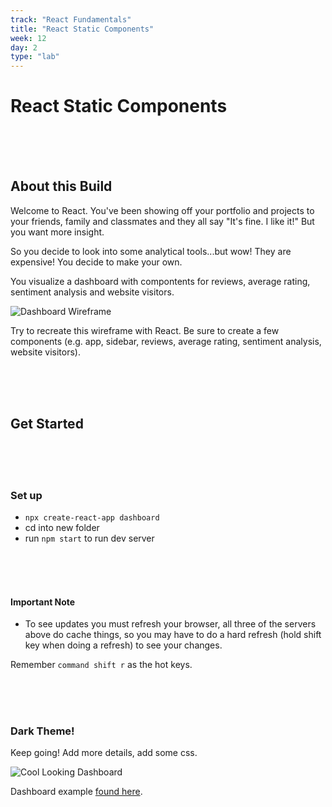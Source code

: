 ```yaml
---
track: "React Fundamentals"
title: "React Static Components"
week: 12
day: 2
type: "lab"
---
```


# React Static Components

<br>
<br>
<br>

## About this Build

Welcome to React. You've been showing off your portfolio and projects to your friends, family and classmates and they all say "It's fine. I like it!" But you want more insight.

So you decide to look into some analytical tools...but wow! They are expensive! You decide to make your own.

You visualize a dashboard with compontents for reviews, average rating, sentiment analysis and website visitors.

![Dashboard Wireframe](https://i.imgur.com/5mCo2tV.png)

Try to recreate this wireframe with React. Be sure to create a few components (e.g. app, sidebar, reviews, average rating, sentiment analysis, website visitors).

<br>
<br>
<br>

## Get Started

<br>
<br>
<br>

### Set up

- `npx create-react-app dashboard`
- cd into new folder
- run `npm start` to run dev server

<br>
<br>
<br>

#### Important Note

- To see updates you must refresh your browser, all three of the servers above do cache things, so you may have to do a hard refresh (hold shift key when doing a refresh) to see your changes.

Remember `command shift r` as the hot keys.

<br>
<br>
<br>

### Dark Theme!

Keep going! Add more details, add some css.

![Cool Looking Dashboard](https://i.imgur.com/3kPnrAq.png)

Dashboard example [found here](https://medium.muz.li/30-handpicked-excellent-dashboards-347e2407a057).
